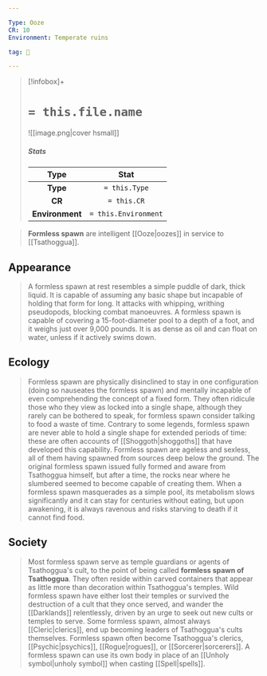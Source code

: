 ```yaml
---

Type: Ooze
CR: 10
Environment: Temperate ruins

tag: 👹

---
```


> [!infobox]+
> #  `= this.file.name`
> ![[image.png|cover hsmall]]
> ##### Stats
> Type | Stat |
> :---:|:---:|
> **Type** | `= this.Type` |
> **CR** | `= this.CR` |
> **Environment** | `= this.Environment` |



> **Formless spawn** are intelligent [[Ooze|oozes]] in service to [[Tsathoggua]].



## Appearance

> A formless spawn at rest resembles a simple puddle of dark, thick liquid. It is capable of assuming any basic shape but incapable of holding that form for long. It attacks with whipping, writhing pseudopods, blocking combat manoeuvres. A formless spawn is capable of covering a 15-foot-diameter pool to a depth of a foot, and it weighs just over 9,000 pounds. It is as dense as oil and can float on water, unless if it actively swims down.


## Ecology

> Formless spawn are physically disinclined to stay in one configuration (doing so nauseates the formless spawn) and mentally incapable of even comprehending the concept of a fixed form. They often ridicule those who they view as locked into a single shape, although they rarely can be bothered to speak, for formless spawn consider talking to food a waste of time. Contrary to some legends, formless spawn are never able to hold a single shape for extended periods of time: these are often accounts of [[Shoggoth|shoggoths]] that have developed this capability.
> Formless spawn are ageless and sexless, all of them having spawned from sources deep below the ground. The original formless spawn issued fully formed and aware from Tsathoggua himself, but after a time, the rocks near where he slumbered seemed to become capable of creating them. When a formless spawn masquerades as a simple pool, its metabolism slows significantly and it can stay for centuries without eating, but upon awakening, it is always ravenous and risks starving to death if it cannot find food.


## Society

> Most formless spawn serve as temple guardians or agents of Tsathoggua's cult, to the point of being called **formless spawn of Tsathoggua**. They often reside within carved containers that appear as little more than decoration within Tsathoggua's temples. Wild formless spawn have either lost their temples or survived the destruction of a cult that they once served, and wander the [[Darklands]] relentlessly, driven by an urge to seek out new cults or temples to serve. Some formless spawn, almost always [[Cleric|clerics]], end up becoming leaders of Tsathoggua's cults themselves.
> Formless spawn often become Tsathoggua's clerics, [[Psychic|psychics]], [[Rogue|rogues]], or [[Sorcerer|sorcerers]]. A formless spawn can use its own body in place of an [[Unholy symbol|unholy symbol]] when casting [[Spell|spells]].







